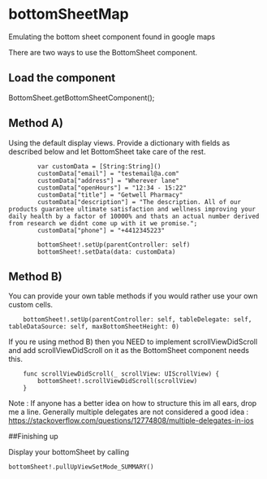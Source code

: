 # bottomSheetMap
Emulating the bottom sheet component found in google maps

There are two ways to use the BottomSheet component.

## Load the component

BottomSheet.getBottomSheetComponent();

## Method A)

Using the default display views. Provide a dictionary with fields as described below and let BottomSheet take care of the rest.

```
        var customData = [String:String]()
        customData["email"] = "testemail@a.com"
        customData["address"] = "Wherever lane"
        customData["openHours"] = "12:34 - 15:22"
        customData["title"] = "Getwell Pharmacy"
        customData["description"] = "The description. All of our products guarantee ultimate satisfaction and wellness improving your daily health by a factor of 10000% and thats an actual number derived from research we didnt come up with it we promise.";
        customData["phone"] = "+4412345223"

        bottomSheet!.setUp(parentController: self)
        bottomSheet!.setData(data: customData)
```
 
 ## Method B)

You can provide your own table methods if you would rather use your own custom cells.

```
    bottomSheet!.setUp(parentController: self, tableDelegate: self, tableDataSource: self, maxBottomSheetHeight: 0)
```

If you re using method B) then you NEED to implement scrollViewDidScroll and add scrollViewDidScroll on it as the BottomSheet component needs this.

```
    func scrollViewDidScroll(_ scrollView: UIScrollView) {
        bottomSheet!.scrollViewDidScroll(scrollView)
    }
```

Note : If anyone has a better idea on how to structure this im all ears, drop me a line. Generally multiple delegates are not considered a good idea : https://stackoverflow.com/questions/12774808/multiple-delegates-in-ios

##Finishing up

Display your bottomSheet by calling
```
bottomSheet!.pullUpViewSetMode_SUMMARY()
```
